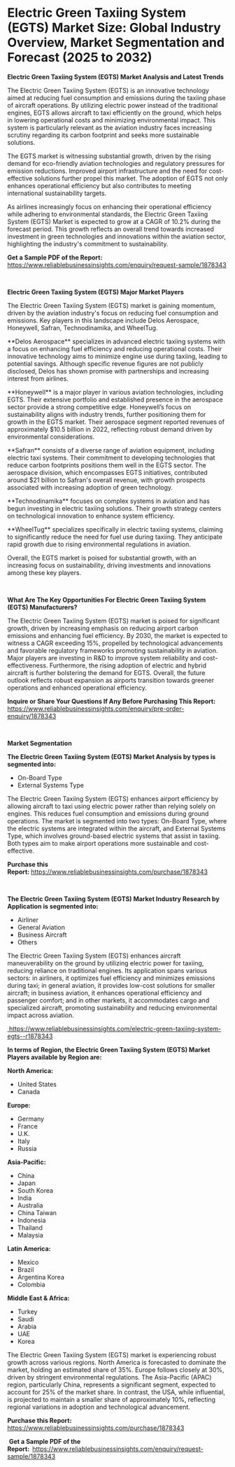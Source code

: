 <p><h1>Electric Green Taxiing System (EGTS) Market Size: Global Industry Overview, Market Segmentation and Forecast (2025 to 2032)</h1></p><p><strong>Electric Green Taxiing System (EGTS) Market Analysis and Latest Trends</strong></p>
<p><p>The Electric Green Taxiing System (EGTS) is an innovative technology aimed at reducing fuel consumption and emissions during the taxiing phase of aircraft operations. By utilizing electric power instead of the traditional engines, EGTS allows aircraft to taxi efficiently on the ground, which helps in lowering operational costs and minimizing environmental impact. This system is particularly relevant as the aviation industry faces increasing scrutiny regarding its carbon footprint and seeks more sustainable solutions.</p><p>The EGTS market is witnessing substantial growth, driven by the rising demand for eco-friendly aviation technologies and regulatory pressures for emission reductions. Improved airport infrastructure and the need for cost-effective solutions further propel this market. The adoption of EGTS not only enhances operational efficiency but also contributes to meeting international sustainability targets.</p><p>As airlines increasingly focus on enhancing their operational efficiency while adhering to environmental standards, the Electric Green Taxiing System (EGTS) Market is expected to grow at a CAGR of 10.2% during the forecast period. This growth reflects an overall trend towards increased investment in green technologies and innovations within the aviation sector, highlighting the industry's commitment to sustainability.</p></p>
<p><strong>Get a Sample PDF of the Report:&nbsp;</strong> <a href="https://www.reliablebusinessinsights.com/enquiry/request-sample/1878343?utm_campaign=3494&utm_medium=2&utm_source=Github&utm_content=ia&utm_term=12042025&utm_id=electric-green-taxiing-system-egts">https://www.reliablebusinessinsights.com/enquiry/request-sample/1878343</a></p>
<p>&nbsp;</p>
<p><strong>Electric Green Taxiing System (EGTS) Major Market Players</strong></p>
<p><p>The Electric Green Taxiing System (EGTS) market is gaining momentum, driven by the aviation industry's focus on reducing fuel consumption and emissions. Key players in this landscape include Delos Aerospace, Honeywell, Safran, Technodinamika, and WheelTug.</p><p>**Delos Aerospace** specializes in advanced electric taxiing systems with a focus on enhancing fuel efficiency and reducing operational costs. Their innovative technology aims to minimize engine use during taxiing, leading to potential savings. Although specific revenue figures are not publicly disclosed, Delos has shown promise with partnerships and increasing interest from airlines.</p><p>**Honeywell** is a major player in various aviation technologies, including EGTS. Their extensive portfolio and established presence in the aerospace sector provide a strong competitive edge. Honeywell’s focus on sustainability aligns with industry trends, further positioning them for growth in the EGTS market. Their aerospace segment reported revenues of approximately $10.5 billion in 2022, reflecting robust demand driven by environmental considerations.</p><p>**Safran** consists of a diverse range of aviation equipment, including electric taxi systems. Their commitment to developing technologies that reduce carbon footprints positions them well in the EGTS sector. The aerospace division, which encompasses EGTS initiatives, contributed around $21 billion to Safran's overall revenue, with growth prospects associated with increasing adoption of green technology.</p><p>**Technodinamika** focuses on complex systems in aviation and has begun investing in electric taxiing solutions. Their growth strategy centers on technological innovation to enhance system efficiency.</p><p>**WheelTug** specializes specifically in electric taxiing systems, claiming to significantly reduce the need for fuel use during taxiing. They anticipate rapid growth due to rising environmental regulations in aviation.</p><p>Overall, the EGTS market is poised for substantial growth, with an increasing focus on sustainability, driving investments and innovations among these key players.</p></p>
<p>&nbsp;</p>
<p><strong>What Are The Key Opportunities For Electric Green Taxiing System (EGTS) Manufacturers?</strong></p>
<p><p>The Electric Green Taxiing System (EGTS) market is poised for significant growth, driven by increasing emphasis on reducing airport carbon emissions and enhancing fuel efficiency. By 2030, the market is expected to witness a CAGR exceeding 15%, propelled by technological advancements and favorable regulatory frameworks promoting sustainability in aviation. Major players are investing in R&D to improve system reliability and cost-effectiveness. Furthermore, the rising adoption of electric and hybrid aircraft is further bolstering the demand for EGTS. Overall, the future outlook reflects robust expansion as airports transition towards greener operations and enhanced operational efficiency.</p></p>
<p><strong>Inquire or Share Your Questions If Any Before Purchasing This Report:</strong> <a href="https://www.reliablebusinessinsights.com/enquiry/pre-order-enquiry/1878343?utm_campaign=3494&utm_medium=2&utm_source=Github&utm_content=ia&utm_term=12042025&utm_id=electric-green-taxiing-system-egts">https://www.reliablebusinessinsights.com/enquiry/pre-order-enquiry/1878343</a></p>
<p>&nbsp;</p>
<p><strong>Market Segmentation</strong></p>
<p><strong>The Electric Green Taxiing System (EGTS) Market Analysis by types is segmented into:</strong></p>
<p><ul><li>On-Board Type</li><li>External Systems Type</li></ul></p>
<p><p>The Electric Green Taxiing System (EGTS) enhances airport efficiency by allowing aircraft to taxi using electric power rather than relying solely on engines. This reduces fuel consumption and emissions during ground operations. The market is segmented into two types: On-Board Type, where the electric systems are integrated within the aircraft, and External Systems Type, which involves ground-based electric systems that assist in taxiing. Both types aim to make airport operations more sustainable and cost-effective.</p></p>
<p><strong>Purchase this Report:&nbsp;</strong><a href="https://www.reliablebusinessinsights.com/purchase/1878343?utm_campaign=3494&utm_medium=2&utm_source=Github&utm_content=ia&utm_term=12042025&utm_id=electric-green-taxiing-system-egts">https://www.reliablebusinessinsights.com/purchase/1878343</a></p>
<p>&nbsp;</p>
<p><strong>The Electric Green Taxiing System (EGTS) Market Industry Research by Application is segmented into:</strong></p>
<p><ul><li>Airliner</li><li>General Aviation</li><li>Business Aircraft</li><li>Others</li></ul></p>
<p><p>The Electric Green Taxiing System (EGTS) enhances aircraft maneuverability on the ground by utilizing electric power for taxiing, reducing reliance on traditional engines. Its application spans various sectors: in airliners, it optimizes fuel efficiency and minimizes emissions during taxi; in general aviation, it provides low-cost solutions for smaller aircraft; in business aviation, it enhances operational efficiency and passenger comfort; and in other markets, it accommodates cargo and specialized aircraft, promoting sustainability and reducing environmental impact across aviation.</p></p>
<p><a href="https://www.reliablebusinessinsights.com/electric-green-taxiing-system-egts--r1878343?utm_campaign=3494&utm_medium=2&utm_source=Github&utm_content=ia&utm_term=12042025&utm_id=electric-green-taxiing-system-egts">&nbsp;https://www.reliablebusinessinsights.com/electric-green-taxiing-system-egts--r1878343</a></p>
<p><strong>In terms of Region, the Electric Green Taxiing System (EGTS) Market Players available by Region are:</strong></p>
<p>
    <p> <strong> North America: </strong>
        <ul>
            <li>United States</li>
            <li>Canada</li>
        </ul>
        </p> 
    <p> <strong> Europe: </strong>
        <ul>
            <li>Germany</li>
            <li>France</li>
            <li>U.K.</li>
            <li>Italy</li>
            <li>Russia</li>
        </ul>
        </p> 
    <p> <strong> Asia-Pacific: </strong>
        <ul>
            <li>China</li>
            <li>Japan</li>
            <li>South Korea</li>
            <li>India</li>
            <li>Australia</li>
            <li>China Taiwan</li>
            <li>Indonesia</li>
            <li>Thailand</li>
            <li>Malaysia</li>
        </ul>
        </p> 
    <p> <strong> Latin America: </strong>
        <ul>
            <li>Mexico</li>
            <li>Brazil</li>
            <li>Argentina Korea</li>
            <li>Colombia</li>
        </ul>
        </p> 
    <p> <strong> Middle East & Africa: </strong>
        <ul>
            <li>Turkey</li>
            <li>Saudi</li>
            <li>Arabia</li>
            <li>UAE</li>
            <li>Korea</li>
        </ul>
    </p>
    </p>
<p><p>The Electric Green Taxiing System (EGTS) market is experiencing robust growth across various regions. North America is forecasted to dominate the market, holding an estimated share of 35%. Europe follows closely at 30%, driven by stringent environmental regulations. The Asia-Pacific (APAC) region, particularly China, represents a significant segment, expected to account for 25% of the market share. In contrast, the USA, while influential, is projected to maintain a smaller share of approximately 10%, reflecting regional variations in adoption and technological advancement.</p></p>
<p><strong>Purchase this Report: </strong><a href="https://www.reliablebusinessinsights.com/purchase/1878343?utm_campaign=3494&utm_medium=2&utm_source=Github&utm_content=ia&utm_term=12042025&utm_id=electric-green-taxiing-system-egts">https://www.reliablebusinessinsights.com/purchase/1878343</a></p>
<p>&nbsp;<strong>Get a Sample PDF of the Report:&nbsp;&nbsp;</strong><a href="https://www.reliablebusinessinsights.com/enquiry/request-sample/1878343?utm_campaign=3494&utm_medium=2&utm_source=Github&utm_content=ia&utm_term=12042025&utm_id=electric-green-taxiing-system-egts">https://www.reliablebusinessinsights.com/enquiry/request-sample/1878343</a></p>
<p><strong></strong></p>
<p><p></p><p></p><p></p></p>